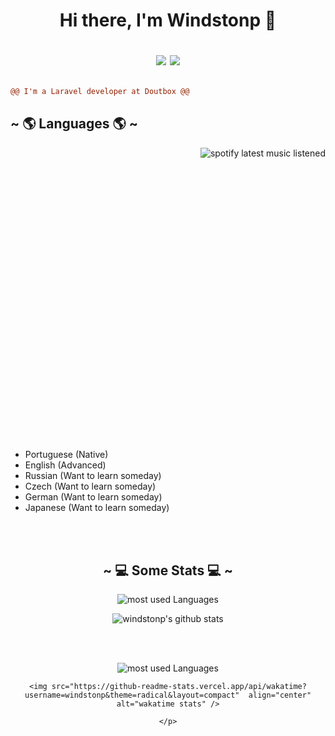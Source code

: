 



  <h1 align="center"> 
    Hi there, I'm Windstonp 👋
    <br />
    
   <div align="center">
        
   [![](https://img.shields.io/badge/-linkedin-0073B1?style=flat-square)](https://www.linkedin.com/in/windstonp/)
   [![](https://img.shields.io/badge/-twitter-1C9CEA?style=flat-square)](https://twitter.com/windstonp)
     
   </div>
  </h1>
  
```diff
@@ I'm a Laravel developer at Doutbox @@
```
  
   <div>
      <h2 align="left"> ~ 🌎 Languages 🌎  ~</h2>
      <p>
        <img src="https://spotify-recently-played-readme.vercel.app/api?user=22rfam3nqh7zns4jbf4q5nn3a&count=3" align="right" alt="spotify latest music listened">
      </p>
    </div>
  <div>
    <p align="center" style="margin-bottom: 500px">
    
   - Portuguese (Native)
   - English (Advanced) 
   - Russian (Want to learn someday) 
   - Czech (Want to learn someday)
   - German (Want to learn someday)
   - Japanese (Want to learn someday)
    
   </p>
  </div>
  <br />
  <br />
  
   <div align="center">
      <h2 align="center"> ~ 💻 Some Stats 💻  ~</h2>
      <p align="center">
        <img src="https://github-readme-stats.vercel.app/api/top-langs/?username=windstonp&layout=compact&theme=radical" align="center" alt="most used Languages">
      </p>
    </div>
  <div align="center">
    <p align="center" >
    
   ![windstonp's github stats](https://github-readme-stats.vercel.app/api?username=windstonp&show_icons=true&theme=radical)
    
   </p>
  </div>
  
  <br />
  <br />
  
   <div  align="center">
      <p  align="center">
        <img src="https://github-readme-streak-stats.herokuapp.com/?user=windstonp&theme=radical" align="center" alt="most used Languages">
      </p>
    </div>
  <div align="center">
    <p align="center" >
    
    <img src="https://github-readme-stats.vercel.app/api/wakatime?username=windstonp&theme=radical&layout=compact"  align="center" alt="wakatime stats" />
    
    </p>
  </div>
  
  
